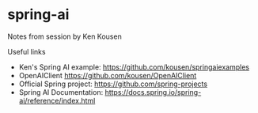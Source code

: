 # spring-ai
Notes from session by Ken Kousen 

Useful links 
- Ken's Spring AI example: https://github.com/kousen/springaiexamples 
- OpenAIClient https://github.com/kousen/OpenAIClient
- Official Spring project: https://github.com/spring-projects
- Spring AI Documentation: https://docs.spring.io/spring-ai/reference/index.html


